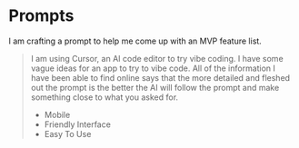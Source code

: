 # Prompts

I am crafting a prompt to help me come up with an MVP feature list.

> I am using Cursor, an AI code editor to try vibe coding. I have some vague ideas for an app to try to vibe code. All of the information I have been able to find online says that the more detailed and fleshed out the prompt is the better the AI will follow the prompt and make something close to what you asked for.
>
> - Mobile
> - Friendly Interface
> - Easy To Use

